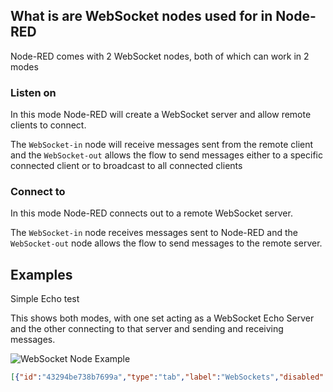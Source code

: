 ## What is are WebSocket nodes used for in Node-RED

Node-RED comes with 2 WebSocket nodes, both of which can work in 2 modes

### Listen on

In this mode Node-RED will create a WebSocket server and allow remote clients to connect.

The `WebSocket-in` node will receive messages sent from the remote client and the `WebSocket-out` allows the flow to send messages either to a specific connected client or to broadcast to all connected clients

### Connect to

In this mode Node-RED connects out to a remote WebSocket server.

The `WebSocket-in` node receives messages sent to Node-RED and the `WebSocket-out` node allows the flow to send messages to the remote server.

## Examples

Simple Echo test

This shows both modes, with one set acting as a WebSocket Echo Server
and the other connecting to that server and sending and receiving messages.

![WebSocket Node Example](./images/websocket-echo.png)

```json
[{"id":"43294be738b7699a","type":"tab","label":"WebSockets","disabled":false,"info":"","env":[]},{"id":"e788dbc44428f6b7","type":"websocket in","z":"43294be738b7699a","name":"","server":"","client":"4db78eb653d6d50d","x":290,"y":240,"wires":[["d86baf93795dbb2d"]]},{"id":"8c702971b0292f9b","type":"websocket out","z":"43294be738b7699a","name":"","server":"","client":"4db78eb653d6d50d","x":510,"y":180,"wires":[]},{"id":"dda81a976ccf2a2b","type":"inject","z":"43294be738b7699a","name":"","props":[{"p":"payload"},{"p":"topic","vt":"str"}],"repeat":"","crontab":"","once":false,"onceDelay":0.1,"topic":"","payload":"","payloadType":"date","x":220,"y":180,"wires":[["8c702971b0292f9b"]]},{"id":"d86baf93795dbb2d","type":"debug","z":"43294be738b7699a","name":"debug 5","active":true,"tosidebar":true,"console":false,"tostatus":false,"complete":"false","statusVal":"","statusType":"auto","x":580,"y":240,"wires":[]},{"id":"d36a13e17814e375","type":"websocket in","z":"43294be738b7699a","name":"","server":"542f751e15337c46","client":"","x":230,"y":320,"wires":[["1660b4da46db22ad"]]},{"id":"1660b4da46db22ad","type":"websocket out","z":"43294be738b7699a","name":"","server":"542f751e15337c46","client":"","x":560,"y":320,"wires":[]},{"id":"4db78eb653d6d50d","type":"websocket-client","path":"ws://localhost:1880/ws/echo","tls":"","wholemsg":"false","hb":"0","subprotocol":""},{"id":"542f751e15337c46","type":"websocket-listener","path":"/ws/echo","wholemsg":"false"}]
```